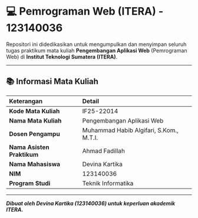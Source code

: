 # 💻 Pemrograman Web (ITERA) - 123140036

Repositori ini didedikasikan untuk mengumpulkan dan menyimpan seluruh tugas praktikum mata kuliah **Pengembangan Aplikasi Web** (Pemrograman Web) di **Institut Teknologi Sumatera (ITERA)**.

---

## 📚 Informasi Mata Kuliah

| Keterangan | Detail |
| :--- | :--- |
| **Kode Mata Kuliah** | 	IF25-22014 |
| **Nama Mata Kuliah** | Pengembangan Aplikasi Web |
| **Dosen Pengampu** | Muhammad Habib Algifari, S.Kom., M.T.I. |
| **Nama Asisten Praktikum** | Ahmad Fadillah |
| **Nama Mahasiswa** | Devina Kartika |
| **NIM** | 123140036 |
| **Program Studi** | Teknik Informatika |

---
***Dibuat oleh Devina Kartika (123140036) untuk keperluan akademik ITERA.***
